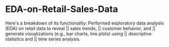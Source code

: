 # EDA-on-Retail-Sales-Data
Here's a breakdown of its functionality:
Performed exploratory data analysis (EDA) on retail data to reveal || sales trends, || customer behavior, and || generate visualizations (e.g., bar charts, line plots) using || descriptive statistics and || time series analysis.
